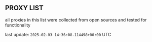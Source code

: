 ## PROXY LIST

all proxies in this list were collected from open sources and tested for functionality

last update: `2025-02-03 14:36:08.114498+00:00` UTC